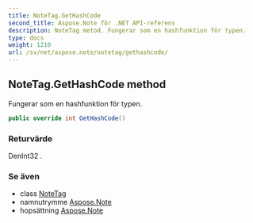 ```yaml
---
title: NoteTag.GetHashCode
second_title: Aspose.Note för .NET API-referens
description: NoteTag metod. Fungerar som en hashfunktion för typen.
type: docs
weight: 1210
url: /sv/net/aspose.note/notetag/gethashcode/
---
```

## NoteTag.GetHashCode method

Fungerar som en hashfunktion för typen.

```csharp
public override int GetHashCode()
```

### Returvärde

DenInt32 .

### Se även

* class [NoteTag](../)
* namnutrymme [Aspose.Note](../../notetag/)
* hopsättning [Aspose.Note](../../../)


